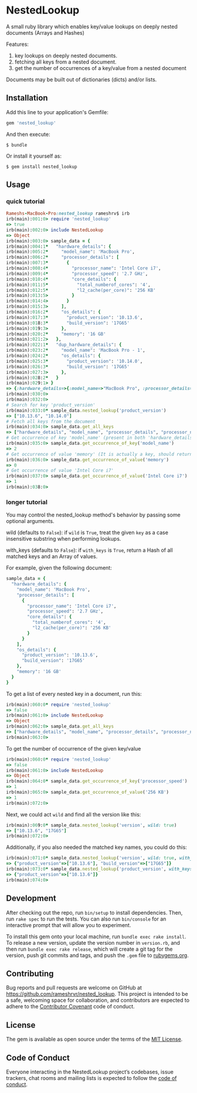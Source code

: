 # NestedLookup

A small ruby library which enables key/value lookups on deeply nested documents (Arrays and Hashes)

Features:
1. key lookups on deeply nested documents.
2. fetching all keys from a nested document.
3. get the number of occurrences of a key/value from a nested document

Documents may be built out of dictionaries (dicts) and/or lists.

## Installation

Add this line to your application's Gemfile:

```ruby
gem 'nested_lookup'
```

And then execute:

    $ bundle

Or install it yourself as:

    $ gem install nested_lookup

## Usage

### quick tutorial

```ruby
Rameshs-MacBook-Pro:nested_lookup rameshrv$ irb
irb(main):001:0> require 'nested_lookup'
=> true
irb(main):002:0> include NestedLookup
=> Object
irb(main):003:0> sample_data = {
irb(main):004:1*   "hardware_details": {
irb(main):005:2*     "model_name": 'MacBook Pro',
irb(main):006:2*     "processor_details": [
irb(main):007:3*       {
irb(main):008:4*         "processor_name": 'Intel Core i7',
irb(main):009:4*         "processor_speed": '2.7 GHz',
irb(main):010:4*         "core_details": {
irb(main):011:5*           "total_numberof_cores": '4',
irb(main):012:5*           "l2_cache(per_core)": '256 KB'
irb(main):013:5>         }
irb(main):014:4>       }
irb(main):015:3>     ],
irb(main):016:2*     "os_details": {
irb(main):017:3*       "product_version": '10.13.6',
irb(main):018:3*       "build_version": '17G65'
irb(main):019:3>     },
irb(main):020:2*     "memory": '16 GB'
irb(main):021:2>   },
irb(main):022:1*   "dup_hardware_details": {
irb(main):023:2*     "model_name": 'MacBook Pro - 1',
irb(main):024:2*     "os_details": {
irb(main):025:3*       "product_version": '10.14.0',
irb(main):026:3*       "build_version": '17G65'
irb(main):027:3>     },
irb(main):028:2*   }
irb(main):029:1> }
=> {:hardware_details=>{:model_name=>"MacBook Pro", :processor_details=>[{:processor_name=>"Intel Core i7", :processor_speed=>"2.7 GHz", :core_details=>{:total_numberof_cores=>"4", :"l2_cache(per_core)"=>"256 KB"}}], :os_details=>{:product_version=>"10.13.6", :build_version=>"17G65"}, :memory=>"16 GB"}, :dup_hardware_details=>{:model_name=>"MacBook Pro - 1", :os_details=>{:product_version=>"10.14.0", :build_version=>"17G65"}}}
irb(main):030:0> 
irb(main):032:0> 
# Search for key 'product_version'
irb(main):033:0* sample_data.nested_lookup('product_version')
=> ["10.13.6", "10.14.0"]
# Fetch all keys from the document
irb(main):034:0> sample_data.get_all_keys
=> ["hardware_details", "model_name", "processor_details", "processor_name", "processor_speed", "core_details", "total_numberof_cores", "l2_cache(per_core)", "os_details", "product_version", "build_version", "memory", "dup_hardware_details", "model_name", "os_details", "product_version", "build_version"]
# Get occurrence of key 'model_name' (present in both 'hardware_details', 'dup_hardware_details')
irb(main):035:0> sample_data.get_occurrence_of_key('model_name')
=> 2
# Get occurrence of value 'memory' (It is actually a key, should return 0)
irb(main):036:0> sample_data.get_occurrence_of_value('memory')
=> 0
# Get occurrence of value 'Intel Core i7'
irb(main):037:0> sample_data.get_occurrence_of_value('Intel Core i7')
=> 1
irb(main):038:0> 

```

### longer tutorial

You may control the nested_lookup method's behavior by passing some optional arguments.

wild (defaults to `False`):
 if `wild` is `True`, treat the given `key` as a case insensitive
 substring when performing lookups.

with_keys (defaults to `False`):
  if `with_keys` is `True`, return a Hash of all matched keys
  and an Array of values.

For example, given the following document:

```ruby
sample_data = {
  "hardware_details": {
    "model_name": 'MacBook Pro',
    "processor_details": [
      {
        "processor_name": 'Intel Core i7',
        "processor_speed": '2.7 GHz',
        "core_details": {
          "total_numberof_cores": '4',
          "l2_cache(per_core)": '256 KB'
        }
      }
    ],
    "os_details": {
      "product_version": '10.13.6',
      "build_version": '17G65'
    },
    "memory": '16 GB'
  }
}
```

To get a list of every nested key in a document, run this:

```ruby
irb(main):060:0* require 'nested_lookup'
=> false
irb(main):061:0> include NestedLookup
=> Object
irb(main):062:0> sample_data.get_all_keys
=> ["hardware_details", "model_name", "processor_details", "processor_name", "processor_speed", "core_details", "total_numberof_cores", "l2_cache(per_core)", "os_details", "product_version", "build_version", "memory"]
irb(main):063:0> 
```

To get the number of occurrence of the given key/value

```ruby
irb(main):060:0* require 'nested_lookup'
=> false
irb(main):061:0> include NestedLookup
=> Object
irb(main):064:0* sample_data.get_occurrence_of_key('processor_speed')
=> 1
irb(main):065:0> sample_data.get_occurrence_of_value('256 KB')
=> 1
irb(main):072:0>
```

Next, we could act `wild` and find all the version like this:

```ruby
irb(main):069:0* sample_data.nested_lookup('version', wild: true)
=> ["10.13.6", "17G65"]
irb(main):072:0>
```

Additionally, if you also needed the matched key names, you could do this:

```ruby
irb(main):071:0* sample_data.nested_lookup('version', wild: true, with_keys: true)
=> {"product_version"=>["10.13.6"], "build_version"=>["17G65"]}
irb(main):073:0* sample_data.nested_lookup('product_version', with_keys: true)
=> {"product_version"=>["10.13.6"]}
irb(main):074:0> 
```

## Development

After checking out the repo, run `bin/setup` to install dependencies. Then, run `rake spec` to run the tests. You can also run `bin/console` for an interactive prompt that will allow you to experiment.

To install this gem onto your local machine, run `bundle exec rake install`. To release a new version, update the version number in `version.rb`, and then run `bundle exec rake release`, which will create a git tag for the version, push git commits and tags, and push the `.gem` file to [rubygems.org](https://rubygems.org).

## Contributing

Bug reports and pull requests are welcome on GitHub at https://github.com/rameshrvr/nested_lookup. This project is intended to be a safe, welcoming space for collaboration, and contributors are expected to adhere to the [Contributor Covenant](http://contributor-covenant.org) code of conduct.

## License

The gem is available as open source under the terms of the [MIT License](https://opensource.org/licenses/MIT).

## Code of Conduct

Everyone interacting in the NestedLookup project’s codebases, issue trackers, chat rooms and mailing lists is expected to follow the [code of conduct](https://github.com/rameshrvr/nested_lookup/blob/master/CODE_OF_CONDUCT.md).
